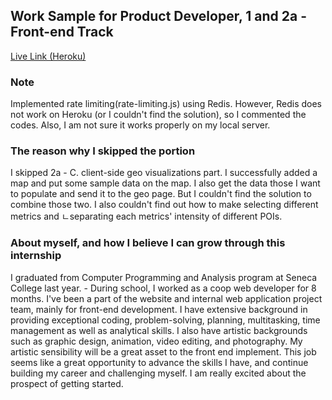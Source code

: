 Work Sample for Product Developer, 1 and 2a - Front-end Track
---

[Live Link (Heroku)](https://wonkihwang-eqworks.herokuapp.com/)

### Note

Implemented rate limiting(rate-limiting.js) using Redis. However, Redis does not work on Heroku (or I couldn't find the solution), so I commented the codes. Also, I am not sure it works properly on my local server.

### The reason why I skipped the portion

I skipped 2a - C. client-side geo visualizations part. I successfully added a map and put some sample data on the map. I also get the data those I want to populate and send it to the geo page. But I couldn't find the solution to combine those two. I also couldn't find out how to make selecting different metrics and ㄴseparating each metrics' intensity of different POIs.

### About myself, and how I believe I can grow through this internship

I graduated from Computer Programming and Analysis program at Seneca College last year. -	During school, I worked as a coop web developer for 8 months. I've been a part of the website and internal web application project team, mainly for front-end development. I have extensive background in providing exceptional coding, problem-solving, planning, multitasking, time management as well as analytical skills. I also have artistic backgrounds such as graphic design, animation, video editing, and photography. My artistic sensibility will be a great asset to the front end implement. This job seems like a great opportunity to advance the skills I have, and continue building my career and challenging myself. I am really excited about the prospect of getting started.
